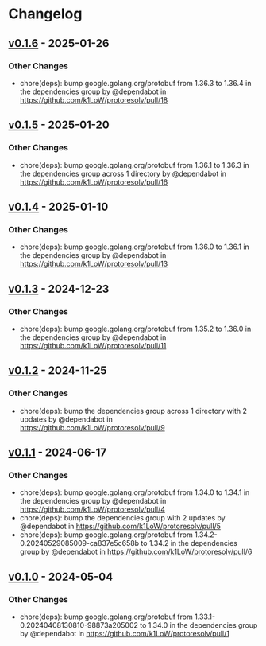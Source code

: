 # Changelog

## [v0.1.6](https://github.com/k1LoW/protoresolv/compare/v0.1.5...v0.1.6) - 2025-01-26
### Other Changes
- chore(deps): bump google.golang.org/protobuf from 1.36.3 to 1.36.4 in the dependencies group by @dependabot in https://github.com/k1LoW/protoresolv/pull/18

## [v0.1.5](https://github.com/k1LoW/protoresolv/compare/v0.1.4...v0.1.5) - 2025-01-20
### Other Changes
- chore(deps): bump google.golang.org/protobuf from 1.36.1 to 1.36.3 in the dependencies group across 1 directory by @dependabot in https://github.com/k1LoW/protoresolv/pull/16

## [v0.1.4](https://github.com/k1LoW/protoresolv/compare/v0.1.3...v0.1.4) - 2025-01-10
### Other Changes
- chore(deps): bump google.golang.org/protobuf from 1.36.0 to 1.36.1 in the dependencies group by @dependabot in https://github.com/k1LoW/protoresolv/pull/13

## [v0.1.3](https://github.com/k1LoW/protoresolv/compare/v0.1.2...v0.1.3) - 2024-12-23
### Other Changes
- chore(deps): bump google.golang.org/protobuf from 1.35.2 to 1.36.0 in the dependencies group by @dependabot in https://github.com/k1LoW/protoresolv/pull/11

## [v0.1.2](https://github.com/k1LoW/protoresolv/compare/v0.1.1...v0.1.2) - 2024-11-25
### Other Changes
- chore(deps): bump the dependencies group across 1 directory with 2 updates by @dependabot in https://github.com/k1LoW/protoresolv/pull/9

## [v0.1.1](https://github.com/k1LoW/protoresolv/compare/v0.1.0...v0.1.1) - 2024-06-17
### Other Changes
- chore(deps): bump google.golang.org/protobuf from 1.34.0 to 1.34.1 in the dependencies group by @dependabot in https://github.com/k1LoW/protoresolv/pull/4
- chore(deps): bump the dependencies group with 2 updates by @dependabot in https://github.com/k1LoW/protoresolv/pull/5
- chore(deps): bump google.golang.org/protobuf from 1.34.2-0.20240529085009-ca837e5c658b to 1.34.2 in the dependencies group by @dependabot in https://github.com/k1LoW/protoresolv/pull/6

## [v0.1.0](https://github.com/k1LoW/protoresolv/commits/v0.1.0) - 2024-05-04
### Other Changes
- chore(deps): bump google.golang.org/protobuf from 1.33.1-0.20240408130810-98873a205002 to 1.34.0 in the dependencies group by @dependabot in https://github.com/k1LoW/protoresolv/pull/1
